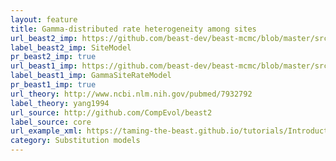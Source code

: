 ```yaml
---
layout: feature
title: Gamma-distributed rate heterogeneity among sites
url_beast2_imp: https://github.com/beast-dev/beast-mcmc/blob/master/src/beast/evolution/sitemodel/SiteModel.java
label_beast2_imp: SiteModel
pr_beast2_imp: true
url_beast1_imp: https://github.com/beast-dev/beast-mcmc/blob/master/src/dr/evomodel/siteratemodel/GammaSiteRateModel.java
label_beast1_imp: GammaSiteRateModel
pr_beast1_imp: true
url_theory: http://www.ncbi.nlm.nih.gov/pubmed/7932792
label_theory: yang1994
url_source: http://github.com/CompEvol/beast2
label_source: core
url_example_xml: https://taming-the-beast.github.io/tutorials/Introduction-to-BEAST2
category: Substitution models
---
```


